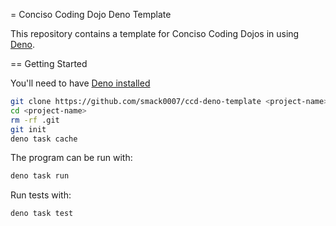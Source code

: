 = Conciso Coding Dojo Deno Template

This repository contains a template for Conciso Coding Dojos in using [Deno](https://deno.land/).

== Getting Started

You'll need to have [Deno installed](https://deno.land/#installation)

```bash
git clone https://github.com/smack0007/ccd-deno-template <project-name> --depth 1
cd <project-name>
rm -rf .git
git init
deno task cache
```

The program can be run with:

```bash
deno task run
```

Run tests with:

```bash
deno task test
```
